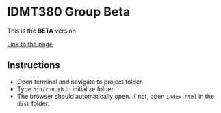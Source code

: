 # IDMT380 Group Beta
This is the **BETA** version

[Link to the page](http://yuangli.com/idmt380/dist)

## Instructions
* Open terminal and navigate to project folder.
* Type `bin/run.sh` to initialize folder.
* The browser should automatically open. If not, open `index.html` in the `dist` folder.
